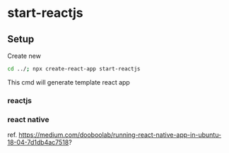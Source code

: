 # start-reactjs

## Setup
Create new
```bash
cd ../; npx create-react-app start-reactjs
```
This cmd will generate template react app

### reactjs


### react native
ref. https://medium.com/dooboolab/running-react-native-app-in-ubuntu-18-04-7d1db4ac7518?